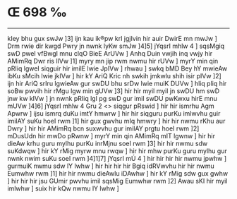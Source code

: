 # Œ 698 ‰
---
kIey bhu gux swJw ]3] ijn kau ik®pw krI jgjIvin hir auir DwirE mn
mwJw ] Drm rwie dir kwgd Pwry jn nwnk lyKw smJw ]4]5] jYqsrI
mhlw 4 ] sqsMgiq swD pweI vfBwgI mnu clqO BieE ArUVw ] Anhq
Duin vwjih inq vwjy hir AMimRq Dwr ris lIVw ]1] myry mn jip rwm nwmu
hir rUVw ] myrY min qin pRIiq lgweI siqguir hir imilE lwie JpIVw ]
rhwau ] swkq bMD Bey hY mwieAw ibKu sMcih lwie jkIVw ] hir kY AriQ
Kric nh swkih jmkwlu shih isir pIVw ]2] ijn hir AriQ srIru
lgwieAw gur swDU bhu srDw lwie muiK DUVw ] hliq pliq hir soBw pwvih
hir rMgu lgw min gUVw ]3] hir hir myil myil jn swDU hm swD jnw kw
kIVw ] jn nwnk pRIiq lgI pg swD gur imil swDU pwKwxu hirE mnu mUVw
]4]6]
jYqsrI mhlw 4 Gru 2
<> siqgur pRswid ]
hir hir ismrhu Agm Apwrw ] ijsu ismrq duKu imtY hmwrw ] hir hir
siqguru purKu imlwvhu guir imilAY suKu hoeI rwm ]1] hir gux gwvhu mIq
hmwry ] hir hir nwmu rKhu aur Dwry ] hir hir AMimRq bcn suxwvhu gur
imilAY prgtu hoeI rwm ]2] mDusUdn hir mwDo pRwnw ] myrY min qin
AMimRq mIT lgwnw ] hir hir dieAw krhu guru mylhu purKu inrMjnu soeI
rwm ]3] hir hir nwmu sdw suKdwqw ] hir kY rMig myrw mnu rwqw ] hir
hir mhw purKu guru mylhu gur nwnk nwim suKu soeI rwm ]4]1]7] jYqsrI
mÚ 4 ] hir hir hir hir nwmu jpwhw ] gurmuiK nwmu sdw lY lwhw ] hir
hir hir hir Bgiq idRVwvhu hir hir nwmu Eumwhw rwm ]1] hir hir nwmu
dieAwlu iDAwhw ] hir kY rMig sdw gux gwhw ] hir hir hir jsu GUmir
pwvhu imil sqsMig Eumwhw rwm ]2] Awau sKI hir myil imlwhw ] suix
hir kQw nwmu lY lwhw ]
####
